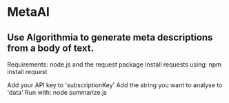 # MetaAI

## Use Algorithmia to generate meta descriptions from a body of text.

Requirements: node.js and the request package
Install requests using: npm install request

Add your API key to 'subscriptionKey' 
Add the string you want to analyse to 'data'
Run with: node summarize.js